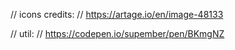 // icons credits:
// https://artage.io/en/image-48133

// util:
// https://codepen.io/supember/pen/BKmgNZ
